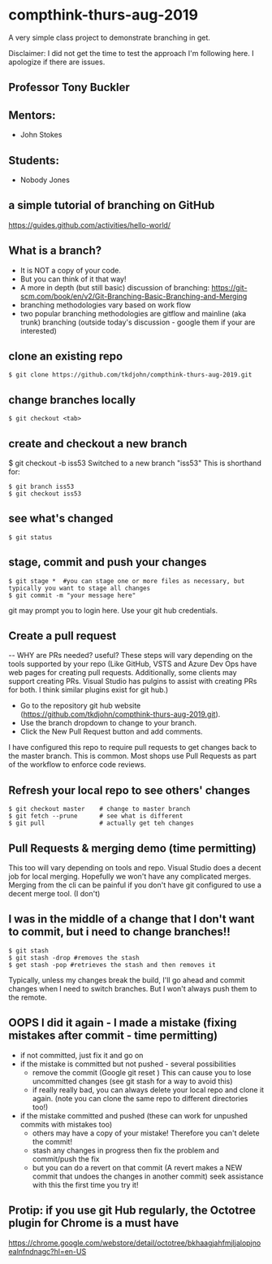 # compthink-thurs-aug-2019
A very simple class project to demonstrate branching in get.

Disclaimer: I did not get the time to test the approach I'm following here. I apologize if there are issues.
## Professor Tony Buckler

## Mentors:
- John Stokes

## Students:
- Nobody Jones



## a simple tutorial of branching on GitHub
https://guides.github.com/activities/hello-world/

## What is a branch?
- It is NOT a copy of your code. 
- But you can think of it that way!
- A more in depth (but still basic) discussion of branching: https://git-scm.com/book/en/v2/Git-Branching-Basic-Branching-and-Merging
- branching methodologies vary based on work flow 
- two popular branching methodologies are gitflow and mainline (aka trunk) branching (outside today's discussion - google them if your are interested)

## clone an existing repo
```
$ git clone https://github.com/tkdjohn/compthink-thurs-aug-2019.git
```
## change branches locally
```
$ git checkout <tab>
```
## create and checkout a new branch
$ git checkout -b iss53
Switched to a new branch "iss53"
This is shorthand for:
```
$ git branch iss53
$ git checkout iss53
```
## see what's changed
```
$ git status
 ```

## stage, commit and push your changes 
```
$ git stage *  #you can stage one or more files as necessary, but typically you want to stage all changes
$ git commit -m "your message here"  
```

git may prompt you to login here. Use your git hub credentials.

## Create a pull request
-- WHY are PRs needed? useful?
These steps will vary depending on the tools supported by your repo (Like GitHub, VSTS and Azure Dev Ops have web pages for creating pull requests. Additionally, some clients may support creating PRs. Visual Studio has pulgins to assist with creating PRs for both. I think similar plugins exist for git hub.) 

- Go to the repository git hub website (https://github.com/tkdjohn/compthink-thurs-aug-2019.git). 
- Use the branch dropdown to change to your branch.
- Click the New Pull Request button and add comments. 

I have configured this repo to require pull requests to get changes back to the master branch. This is common. Most shops use Pull Requests as part of the workflow to enforce code reviews.  

## Refresh your local repo to see others' changes
```
$ git checkout master    # change to master branch
$ git fetch --prune      # see what is different
$ git pull               # actually get teh changes
```

## Pull Requests & merging demo (time permitting)
This too will vary depending on tools and repo. Visual Studio does a decent job for local merging. Hopefully we won't have any complicated merges. Merging from the cli can be painful if you don't have git configured to use a decent merge tool. (I don't) 

## I was in the middle of a change that I don't want to commit, but i need to change branches!!
```
$ git stash 
$ git stash -drop #removes the stash 
$ get stash -pop #retrieves the stash and then removes it
```

Typically, unless my changes break the build, I'll go ahead and commit changes when I need to switch branches. But I won't always push them to the remote. 

## OOPS I did it again - I made a mistake (fixing mistakes after commit - time permitting)
- if not committed, just fix it and go on
- if the mistake is committed but not pushed - several possibilities
  - remove the commit (Google git reset ) This can cause you to lose uncommitted changes (see git stash for a way to avoid this)
  - if really really bad, you can always delete your local repo and clone it again. (note you can clone the same repo to different directories too!)
- if the mistake committed and pushed (these can work for unpushed commits with mistakes too) 
  - others may have a copy of your mistake! Therefore you can't delete the commit!
  - stash any changes in progress then fix the problem and commit/push the fix 
  - but you can do a revert on that commit (A revert makes a NEW commit that undoes the changes in another commit) seek assistance with this the first time you try it!

## Protip: if you use git Hub regularly, the Octotree plugin for Chrome is a must have
https://chrome.google.com/webstore/detail/octotree/bkhaagjahfmjljalopjnoealnfndnagc?hl=en-US
